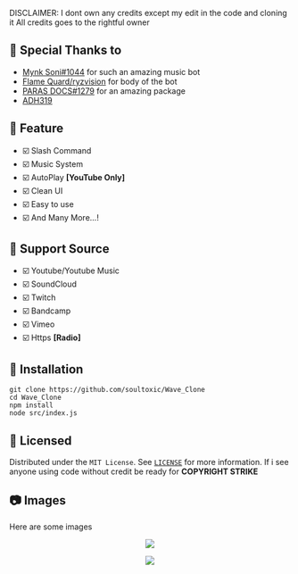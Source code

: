 DISCLAIMER: I dont own any credits except my edit in the code and cloning it All credits goes to the rightful owner

## 💖 Special Thanks to
- [Mynk Soni#1044](https://github.com/nottmayank) for such an amazing music bot
- [Flame Quard/ryzvision](https://github.com/ryzvision/) for body of the bot
- [PARAS DOCS#1279](https://github.com/parasop) for an amazing package
- [ADH319](https://github.com/adh319)

## 📢 Feature
- ☑️ Slash Command
- ☑️ Music System
- ☑️ AutoPlay **[YouTube Only]**
- ☑️ Clean UI
- ☑️ Easy to use
- ☑️ And Many More...!

## 🎵 Support Source
- ☑️ Youtube/Youtube Music
- ☑️ SoundCloud
- ☑️ Twitch
- ☑️ Bandcamp
- ☑️ Vimeo
- ☑️ Https **[Radio]**

## 📝 Installation

```
git clone https://github.com/soultoxic/Wave_Clone
cd Wave_Clone
npm install
node src/index.js

```

## 🔐 Licensed

Distributed under the `MIT License`. See [`LICENSE`](https://github.com/soultoxic/Wave_Clone/blob/main/LICENCE) for more information. If i see anyone using code without credit be ready for **COPYRIGHT STRIKE**

## 📷 Images

Here are some images 
<p align="center">
<img src="https://media.discordapp.net/attachments/995229837386059816/1097483649772965949/image.png"/>
</p>

<p align="center">
<img src="https://media.discordapp.net/attachments/995229837386059816/1097489596897566871/image.png?width=617&height=415"/>
</p>
